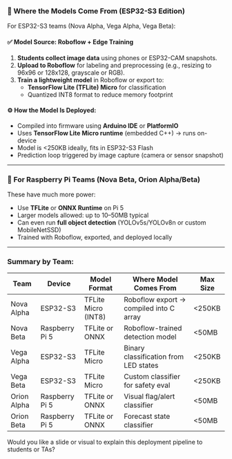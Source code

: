 
### 🔧 Where the Models Come From (ESP32-S3 Edition)

For ESP32-S3 teams (Nova Alpha, Vega Alpha, Vega Beta):

#### ✅ **Model Source: Roboflow + Edge Training**
1. **Students collect image data** using phones or ESP32-CAM snapshots.
2. **Upload to Roboflow** for labeling and preprocessing (e.g., resizing to 96x96 or 128x128, grayscale or RGB).
3. **Train a lightweight model** in Roboflow or export to:
   - **TensorFlow Lite (TFLite) Micro** for classification
   - Quantized INT8 format to reduce memory footprint

#### ⚙️ **How the Model Is Deployed**:
- Compiled into firmware using **Arduino IDE** or **PlatformIO**
- Uses **TensorFlow Lite Micro runtime** (embedded C++) → runs on-device
- Model is <250KB ideally, fits in ESP32-S3 Flash
- Prediction loop triggered by image capture (camera or sensor snapshot)

---

### 🧠 For Raspberry Pi Teams (Nova Beta, Orion Alpha/Beta)

These have much more power:
- Use **TFLite** or **ONNX Runtime** on Pi 5
- Larger models allowed: up to 10–50MB typical
- Can even run **full object detection** (YOLOv5s/YOLOv8n or custom MobileNetSSD)
- Trained with Roboflow, exported, and deployed locally

---

### Summary by Team:
| Team        | Device      | Model Format        | Where Model Comes From                | Max Size      |
|-------------|-------------|---------------------|----------------------------------------|----------------|
| Nova Alpha  | ESP32-S3    | TFLite Micro (INT8) | Roboflow export → compiled into C array | <250KB       |
| Nova Beta   | Raspberry Pi 5 | TFLite or ONNX     | Roboflow-trained detection model        | <50MB         |
| Vega Alpha  | ESP32-S3    | TFLite Micro        | Binary classification from LED states  | <250KB        |
| Vega Beta   | ESP32-S3    | TFLite Micro        | Custom classifier for safety eval      | <250KB        |
| Orion Alpha | Raspberry Pi 5 | TFLite or ONNX     | Visual flag/alert classifier            | <50MB         |
| Orion Beta  | Raspberry Pi 5 | TFLite or ONNX     | Forecast state classifier               | <50MB         |

Would you like a slide or visual to explain this deployment pipeline to students or TAs?
